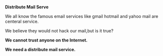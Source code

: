 **Distribute Mail Serve**

We all know the famous email services like gmail hotmail and yahoo mail are centeral service.

We believe they would not hack our mail,but is it true?

**We cannot trust anyone on the Internet.**

**We need a distribute mail service.**

